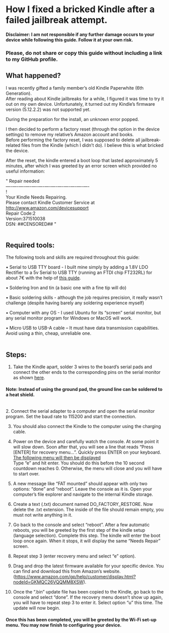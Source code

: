 # How I fixed a bricked Kindle after a failed jailbreak attempt.<br>

#### Disclaimer: I am not responsible if any further damage occurs to your device while following this guide. Follow it at your own risk.<br>

### Please, do not share or copy this guide without including a link to my GitHub profile.<br>

## What happened?
I was recently gifted a family member’s old Kindle Paperwhite (6th Generation).<br>
After reading about Kindle jailbreaks for a while, I figured it was time to try it out on my own device. Unfortunately, it turned out my Kindle’s firmware version (5.12.2.2) was not supported yet. <br>

During the preparation for the install, an unknown error popped.<br>

I then decided to perform a factory reset (through the option in the device settings) to remove my relative’s Amazon account and books.<br>
Before performing the factory reset, I was supposed to delete all jailbreak-related files from the Kindle (which I didn’t do). I believe this is what bricked the device.<br>

After the reset, the kindle entered a boot loop that lasted approximately 5 minutes, after which I was greeted by an error screen which provided no useful information:<br>

" Repair needed<br>
—-—-—-—-—-—-—-—-—-—-—-—-—-<br>
!<br>
Your Kindle Needs Repairing.<br>
Please contact Kindle Customer Service at http://www.amazon.com/devicesupport<br>
Repair Code:2<br>
Version:371510038<br>
DSN: ##CENSORED## "<br>
<br>
## Required tools:
The following tools and skills are required throughout this guide:<br>

•	Serial to USB TTY board - I built mine simply by adding a 1.8V LDO Rectifier to a 5v Serial to USB TTY (running an FTDI chip FT232RL) for about 7€ with the help of [this guide](https://ebookrepairs.com/kindle-tips/how-can-i-connect-a-serial-port-to-a-kindle/).<br>

•	Soldering Iron and tin (a basic one with a fine tip will do)<br>

•	Basic soldering skills - although the job requires precision, it really wasn’t challenge (despite having barely any soldering experience myself)<br>

•	Computer with any OS - I used Ubuntu for its “screen” serial monitor, but any serial monitor program for Windows or MacOS will work.<br>

•	Micro USB to USB-A cable – It must have data transmission capabilities. Avoid using a thin, cheap, unreliable one.<br>
<br>
## Steps: 

1.	Take the Kindle apart, solder 3 wires to the board’s serial pads and connect the other ends to the corresponding pins on the serial monitor as shown [here](https://raw.githubusercontent.com/OhShoot01/Unbrick-Kindle/main/soldered_connections.png).
#### Note: Instead of using the ground pad, the ground line can be soldered to a heat shield.
 <br>
2.	Connect the serial adapter to a computer and open the serial monitor program. Set the baud rate to 115200 and start the connection. 

3.	You should also connect the Kindle to the computer using the charging cable.

4.	Power on the device and carefully watch the console. At some point it will slow down. Soon after that, you will see a line that reads “Press [ENTER] for recovery menu…”. Quickly press ENTER on your keyboard. [The following menu will then be displayed](https://raw.githubusercontent.com/OhShoot01/Unbrick-Kindle/main/serial_menu.png)<br>
    Type “e” and hit enter. You should do this before the 10 second countdown reaches 0. Otherwise, the menu will close and you will have to start over.

6.	A new message like “FAT mounted” should appear with only two options: “done” and “reboot”. Leave the console as it is. 
Open your computer’s file explorer and navigate to the internal Kindle storage.

7.	Create a text (.txt) document named DO_FACTORY_RESTORE. Now delete the .txt extension.
The inside of the file should remain empty, you must not write anything in it.

8.	Go back to the console and select “reboot”. After a few automatic reboots, you will be greeted by the first step of the kindle setup (language selection). Complete this step. 
The kindle will enter the boot loop once again. When it stops, it will display the same “Needs Repair” screen.

9.	Repeat step 3 (enter recovery menu and select “e” option).

10.	Drag and drop the latest firmware available for your specific device. 
You can find and download this from Amazon’s website. (https://www.amazon.com/gp/help/customer/display.html?nodeId=GKMQC26VQQMM8XSW).

11.	Once the “.bin” update file has been copied to the Kindle, go back to the console and select “done”.
If the recovery menu doesn’t show up again, you will have to repeat step 3 to enter it.
Select option “u” this time. The update will now begin.

   

#### Once this has been completed, you will be greeted by the Wi-Fi set-up menu. You may now finish to configuring your device. 

